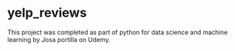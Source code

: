 # yelp_reviews
This project was completed as part of python for data science and machine learning by Josa portilla on Udemy.
